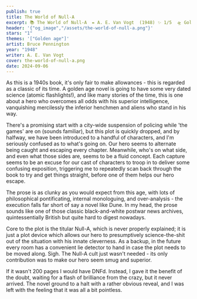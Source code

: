 ```yaml
---
publish: true
title: The World of Null-A
excerpt: 📚 The World of Null-A  ✒️ A. E. Van Vogt  (1948) ✨ 1/5  🛸 Golden age 🖌️ Bruce Pennington
header: '{"og_image","/assets/the-world-of-null-a.png"}'
stars: "1"
themes: '["Golden age"]'
artist: Bruce Pennington
year: "1948"
writer: A. E. Van Vogt
cover: the-world-of-null-a.png
date: 2024-09-06
---
```

As this is a 1940s book, it's only fair to make allowances - this is regarded as a classic of its time. A golden age novel is going to have some very dated science (atomic flashlights!), and like many stories of the time, this is one about a hero who overcomes all odds with his superior intelligence, vanquishing mercilessly the inferior henchmen and aliens who stand in his way.  
  
There's a promising start with a city-wide suspension of policing while 'the games' are on (sounds familiar), but this plot is quickly dropped, and by halfway, we have been introduced to a handful of characters, and I'm seriously confused as to what's going on. Our hero seems to alternate being caught and escaping every chapter. Meanwhile, who's on what side, and even what those sides are, seems to be a fluid concept. Each capture seems to be an excuse for our cast of characters to troop in to deliver some confusing exposition, triggering me to repeatedly scan back through the book to try and get things straight, before one of them helps our hero escape.   
  
The prose is as clunky as you would expect from this age, with lots of philosophical pontificating, internal monologuing, and over-analysis - the execution falls far short of say a novel like Dune. In my head, the prose sounds like one of those classic black-and-white postwar news archives, quintessentially British but quite hard to digest nowadays.  
  
Core to the plot is the titular Null-A, which is never properly explained; it is just a plot device which allows our hero to presumptively science-the-shit out of the situation with his innate cleverness. As a backup, in the future every room has a convenient lie detector to hand in case the plot needs to be moved along. Sigh. The Null-A cult just wasn't needed - its only contribution was to make our hero seem smug and superior.   
  
If it wasn't 200 pages I would have DNFd. Instead, I gave it the benefit of the doubt, waiting for a flash of brilliance from the crazy, but it never arrived. The novel ground to a halt with a rather obvious reveal, and I was left with the feeling that it was all a bit pointless.